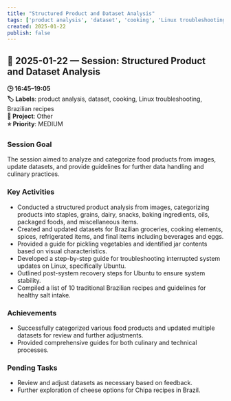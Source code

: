 ```yaml
---
title: "Structured Product and Dataset Analysis"
tags: ['product analysis', 'dataset', 'cooking', 'Linux troubleshooting', 'Brazilian recipes']
created: 2025-01-22
publish: false
---
```


## 📅 2025-01-22 — Session: Structured Product and Dataset Analysis

**🕒 16:45–19:05**  
**🏷️ Labels**: product analysis, dataset, cooking, Linux troubleshooting, Brazilian recipes  
**📂 Project**: Other  
**⭐ Priority**: MEDIUM  


### Session Goal
The session aimed to analyze and categorize food products from images, update datasets, and provide guidelines for further data handling and culinary practices.

### Key Activities
- Conducted a structured product analysis from images, categorizing products into staples, grains, dairy, snacks, baking ingredients, oils, packaged foods, and miscellaneous items.
- Created and updated datasets for Brazilian groceries, cooking elements, spices, refrigerated items, and final items including beverages and eggs.
- Provided a guide for pickling vegetables and identified jar contents based on visual characteristics.
- Developed a step-by-step guide for troubleshooting interrupted system updates on Linux, specifically Ubuntu.
- Outlined post-system recovery steps for Ubuntu to ensure system stability.
- Compiled a list of 10 traditional Brazilian recipes and guidelines for healthy salt intake.

### Achievements
- Successfully categorized various food products and updated multiple datasets for review and further adjustments.
- Provided comprehensive guides for both culinary and technical processes.

### Pending Tasks
- Review and adjust datasets as necessary based on feedback.
- Further exploration of cheese options for Chipa recipes in Brazil.
